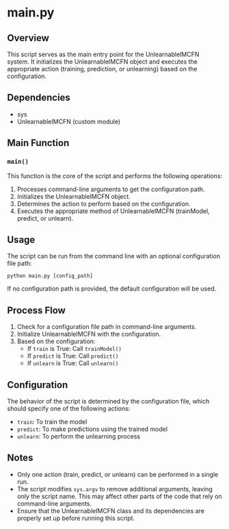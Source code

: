 # main.py

## Overview

This script serves as the main entry point for the UnlearnableIMCFN system. It initializes the UnlearnableIMCFN object and executes the appropriate action (training, prediction, or unlearning) based on the configuration.

## Dependencies

- sys
- UnlearnableIMCFN (custom module)

## Main Function

### `main()`

This function is the core of the script and performs the following operations:

1. Processes command-line arguments to get the configuration path.
2. Initializes the UnlearnableIMCFN object.
3. Determines the action to perform based on the configuration.
4. Executes the appropriate method of UnlearnableIMCFN (trainModel, predict, or unlearn).

## Usage

The script can be run from the command line with an optional configuration file path:

```
python main.py [config_path]
```

If no configuration path is provided, the default configuration will be used.

## Process Flow

1. Check for a configuration file path in command-line arguments.
2. Initialize UnlearnableIMCFN with the configuration.
3. Based on the configuration:
   - If `train` is True: Call `trainModel()`
   - If `predict` is True: Call `predict()`
   - If `unlearn` is True: Call `unlearn()`

## Configuration

The behavior of the script is determined by the configuration file, which should specify one of the following actions:
- `train`: To train the model
- `predict`: To make predictions using the trained model
- `unlearn`: To perform the unlearning process

## Notes

- Only one action (train, predict, or unlearn) can be performed in a single run.
- The script modifies `sys.argv` to remove additional arguments, leaving only the script name. This may affect other parts of the code that rely on command-line arguments.
- Ensure that the UnlearnableIMCFN class and its dependencies are properly set up before running this script.

